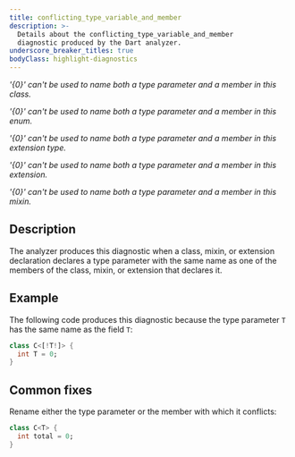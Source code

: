```yaml
---
title: conflicting_type_variable_and_member
description: >-
  Details about the conflicting_type_variable_and_member
  diagnostic produced by the Dart analyzer.
underscore_breaker_titles: true
bodyClass: highlight-diagnostics
---
```


_'{0}' can't be used to name both a type parameter and a member in this class._

_'{0}' can't be used to name both a type parameter and a member in this enum._

_'{0}' can't be used to name both a type parameter and a member in this extension type._

_'{0}' can't be used to name both a type parameter and a member in this extension._

_'{0}' can't be used to name both a type parameter and a member in this mixin._

## Description

The analyzer produces this diagnostic when a class, mixin, or extension
declaration declares a type parameter with the same name as one of the
members of the class, mixin, or extension that declares it.

## Example

The following code produces this diagnostic because the type parameter `T`
has the same name as the field `T`:

```dart
class C<[!T!]> {
  int T = 0;
}
```

## Common fixes

Rename either the type parameter or the member with which it conflicts:

```dart
class C<T> {
  int total = 0;
}
```
